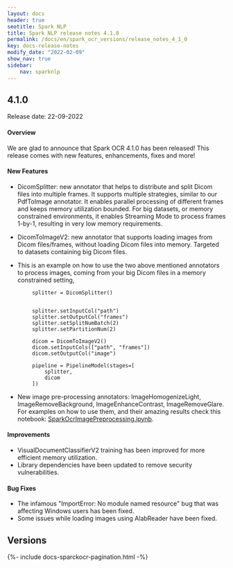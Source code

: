```yaml
---
layout: docs
header: true
seotitle: Spark NLP
title: Spark NLP release notes 4.1.0
permalink: /docs/en/spark_ocr_versions/release_notes_4_1_0
key: docs-release-notes
modify_date: "2022-02-09"
show_nav: true
sidebar:
    nav: sparknlp
---
```


<div class="h3-box" markdown="1">

## 4.1.0

Release date: 22-09-2022

#### Overview

We are glad to announce that Spark OCR 4.1.0 has been released!
This release comes with new features, enhancements, fixes and more!

</div><div class="h3-box" markdown="1">

#### New Features
* DicomSplitter: new annotator that helps to distribute and split Dicom files into multiple frames. It supports multiple strategies, similar to our PdfToImage annotator. It enables parallel processing of different frames and keeps memory utilization bounded. For big datasets, or memory constrained environments, it enables Streaming Mode to process frames 1-by-1, resulting in very low memory requirements.

* DicomToImageV2: new annotator that supports loading images from Dicom files/frames, without loading Dicom files into memory. Targeted to datasets containing big Dicom files.
* This is an example on how to use the two above mentioned annotators to process images, coming from your big Dicom files in a memory constrained setting,

```
        splitter = DicomSplitter()


        splitter.setInputCol("path")
        splitter.setOutputCol("frames")
        splitter.setSplitNumBatch(2)
        splitter.setPartitionNum(2)

        dicom = DicomToImageV2()
        dicom.setInputCols(["path", "frames"])
        dicom.setOutputCol("image")

        pipeline = PipelineModel(stages=[
            splitter,
            dicom
        ])
```


* New image pre-processing annotators: ImageHomogenizeLight, ImageRemoveBackground, ImageEnhanceContrast, ImageRemoveGlare. For examples on how to use them, and their amazing results check this notebook: [SparkOcrImagePreprocessing.ipynb](https://github.com/JohnSnowLabs/spark-ocr-workshop/blob/master/jupyter/SparkOcrImagePreprocessing.ipynb).

</div><div class="h3-box" markdown="1">

#### Improvements
* VisualDocumentClassifierV2 training has been improved for more efficient memory utilization.
* Library dependencies have been updated to remove security vulnerabilities.

</div><div class="h3-box" markdown="1">

#### Bug Fixes
* The infamous "ImportError: No module named resource" bug that was affecting Windows users has been fixed.
* Some issues while loading images using AlabReader have been fixed.

</div><div class="prev_ver h3-box" markdown="1">

## Versions

</div>
{%- include docs-sparckocr-pagination.html -%}